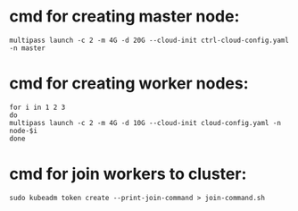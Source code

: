 # cmd for creating master node:
```
multipass launch -c 2 -m 4G -d 20G --cloud-init ctrl-cloud-config.yaml -n master
```

# cmd for creating worker nodes:
```
for i in 1 2 3
do
multipass launch -c 2 -m 4G -d 10G --cloud-init cloud-config.yaml -n node-$i
done
```

# cmd for join workers to cluster:
```
sudo kubeadm token create --print-join-command > join-command.sh
```

